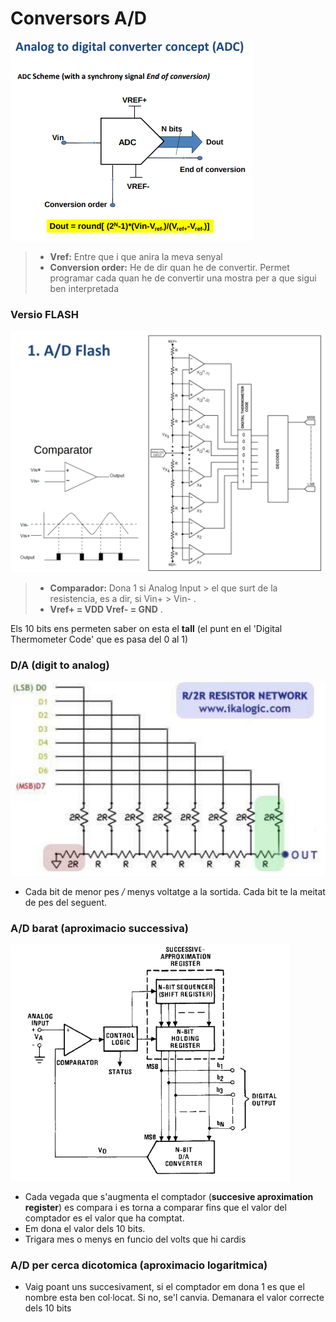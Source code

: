 Conversors A/D
===================

![concepto de conversion](https://github.com/GarJor/CI/blob/master/Utilidades/conept.png)

> - **Vref:** Entre que i que anira la meva senyal
> - **Conversion order:** He de dir quan he de convertir. Permet programar cada quan he de convertir una mostra per a que sigui ben interpretada

### Versio FLASH
![versio flash](https://github.com/GarJor/CI/blob/master/Utilidades/flash.png)

> - **Comparador:** Dona 1 si Analog Input > el que surt de la resistencia, es a dir, si Vin+ > Vin- .
> - **Vref+ = VDD       Vref- = GND** .

Els 10 bits ens permeten saber on esta el **tall** (el punt en el 'Digital Thermometer Code' que es pasa del 0 al 1)



### D/A (digit to analog)

![versio flash](https://github.com/GarJor/CI/blob/master/Utilidades/DAconverter.png)

- Cada bit de menor pes */* menys voltatge a la sortida. Cada bit te la meitat de pes del seguent.

### A/D barat (aproximacio successiva)
![aproximacio successiva](https://github.com/GarJor/CI/blob/master/Utilidades/seccesiveaproach.png)

- Cada vegada que s'augmenta el comptador (**succesive aproximation register**) es compara i es torna a comparar fins que el valor del comptador es el valor que ha comptat.
- Em dona el valor dels 10 bits.
- Trigara mes o menys en funcio del volts que hi cardis

### A/D per cerca dicotomica (aproximacio logaritmica)

- Vaig poant uns succesivament, si el comptador em dona 1 es que el nombre esta ben col·locat. Si no, se'l canvia. Demanara el valor correcte dels 10 bits
